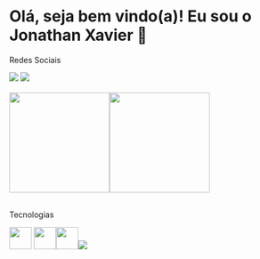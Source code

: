 <h1> Olá, seja bem vindo(a)! Eu sou o Jonathan Xavier 👋 </h1>

Redes Sociais

<div>
    <a href="https://www.instagram.com/jonathanxaavier/" target="_blank"><img src="https://img.shields.io/badge/Instagram-E4405F?style=for-the-badge&logo=instagram&logoColor=white" target="_blank"></a>
    <a href="https://www.linkedin.com/in/jonathan-xavier-b46205195/" target="_blank"><img src="https://img.shields.io/badge/LinkedIn-0077B5?style=for-the-badge&logo=linkedin&logoColor=white"></a>    
</div>
<br>
<div 
    a href="https://github.com/JonathanXaavier"><img height="180em" src="https://github-readme-stats.vercel.app/api?username=jonathanxaavier&show_icons=true&theme=dark&include_all_commits=true&count_private=true"/><img height="180em"  src="https://github-readme-stats.vercel.app/api/top-langs/?username=jonathanxaavier&layout=compact&langs_count=7&theme=dark"/>
</div>
<br>

Tecnologias


<img heigth="30" width="40" src="https://cdn.jsdelivr.net/gh/devicons/devicon/icons/javascript/javascript-original.svg" />   <img heigth="30" width="40" src="https://cdn.jsdelivr.net/gh/devicons/devicon/icons/html5/html5-original.svg" /><img heigth="30" width="40" src="https://cdn.jsdelivr.net/gh/devicons/devicon/icons/css3/css3-original.svg" /><img src="https://img.icons8.com/color/50/undefined/nodejs.png"/>
